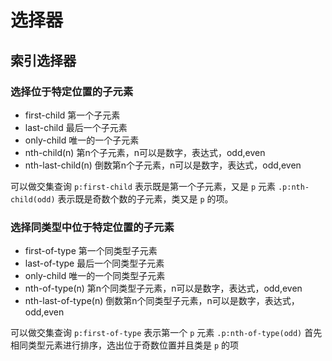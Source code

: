# 选择器

## 索引选择器

### 选择位于特定位置的子元素

* first-child 第一个子元素
* last-child 最后一个子元素
* only-child 唯一的一个子元素
* nth-child(n) 第n个子元素，n可以是数字，表达式，odd,even
* nth-last-child(n) 倒数第n个子元素，n可以是数字，表达式，odd,even

可以做交集查询
`p:first-child` 表示既是第一个子元素，又是 `p` 元素
`.p:nth-child(odd)` 表示既是奇数个数的子元素，类又是 `p` 的项。

### 选择同类型中位于特定位置的子元素

* first-of-type 第一个同类型子元素
* last-of-type 最后一个同类型子元素
* only-child 唯一的一个同类型子元素
* nth-of-type(n) 第n个同类型子元素，n可以是数字，表达式，odd,even
* nth-last-of-type(n) 倒数第n个同类型子元素，n可以是数字，表达式，odd,even

可以做交集查询
`p:first-of-type` 表示第一个 `p` 元素
`.p:nth-of-type(odd)` 首先相同类型元素进行排序，选出位于奇数位置并且类是 `p` 的项
